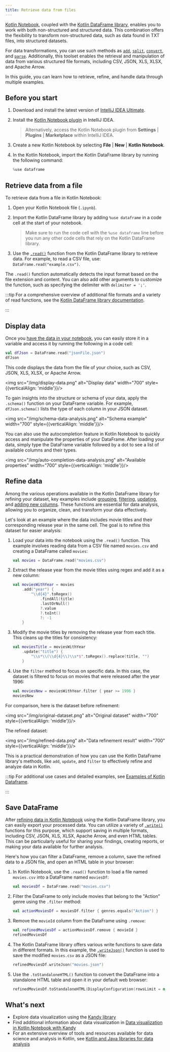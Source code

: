 ```yaml
---
title: Retrieve data from files
---
```



[Kotlin Notebook](kotlin-notebook-overview.md), coupled with the [Kotlin DataFrame library](https://kotlin.github.io/dataframe/gettingstarted.html), enables 
you to work with both non-structured and structured data. This combination offers the flexibility to transform non-structured data, 
such as data found in TXT files, into structured datasets. 

For data transformations, you can use such methods as [`add`](https://kotlin.github.io/dataframe/adddf.html), [`split`](https://kotlin.github.io/dataframe/split.html),
[`convert`](https://kotlin.github.io/dataframe/convert.html), and [`parse`](https://kotlin.github.io/dataframe/parse.html). 
Additionally, this toolset enables the retrieval and manipulation of data from various structured file formats, 
including CSV, JSON, XLS, XLSX, and Apache Arrow.

In this guide, you can learn how to retrieve, refine, and handle data through multiple examples.

## Before you start

1. Download and install the latest version of [IntelliJ IDEA Ultimate](https://www.jetbrains.com/idea/download/?section=mac).
2. Install the [Kotlin Notebook plugin](https://plugins.jetbrains.com/plugin/16340-kotlin-notebook) in IntelliJ IDEA.

   > Alternatively, access the Kotlin Notebook plugin from **Settings** | **Plugins** | **Marketplace** within IntelliJ IDEA.
   >
   

3. Create a new Kotlin Notebook by selecting **File** | **New** | **Kotlin Notebook**.
4. In the Kotlin Notebook, import the Kotlin DataFrame library by running the following command:

   ```kotlin
   %use dataframe
   ```

## Retrieve data from a file

To retrieve data from a file in Kotlin Notebook:

1. Open your Kotlin Notebook file (`.ipynb`).
2. Import the Kotlin DataFrame library by adding `%use dataframe` in a code cell at the start of your notebook.
   > Make sure to run the code cell with the `%use dataframe` line before you run any other code cells that rely on the Kotlin DataFrame library.
   >
   

3. Use the [`.read()`](https://kotlin.github.io/dataframe/read.html) function from the Kotlin DataFrame library to retrieve data. 
For example, to read a CSV file, use: `DataFrame.read("example.csv")`.

The `.read()` function automatically detects the input format based on the file extension and content.
You can also add other arguments to customize the function, such as specifying the delimiter with `delimiter = ';'`.

:::tip
For a comprehensive overview of additional file formats and a variety of read functions, see the 
[Kotlin DataFrame library documentation](https://kotlin.github.io/dataframe/read.html).

:::

## Display data

Once you [have the data in your notebook](#retrieve-data-from-a-file), you can easily store it in a variable and access it by running the 
following in a code cell: 

```kotlin
val dfJson = DataFrame.read("jsonFile.json")
dfJson
```

This code displays the data from the file of your choice, such as CSV, JSON, XLS, XLSX, or Apache Arrow.

<img src="/img/display-data.png" alt="Display data" width="700" style={{verticalAlign: 'middle'}}/>

To gain insights into the structure or schema of your data, apply the `.schema()` function on your DataFrame variable. 
For example, `dfJson.schema()` lists the type of each column in your JSON dataset.

<img src="/img/schema-data-analysis.png" alt="Schema example" width="700" style={{verticalAlign: 'middle'}}/>

You can also use the autocompletion feature in Kotlin Notebook to quickly access and manipulate the properties of your 
DataFrame. After loading your data, simply type the DataFrame variable followed by a dot to see a list of available columns 
and their types.

<img src="/img/auto-completion-data-analysis.png" alt="Available properties" width="700" style={{verticalAlign: 'middle'}}/>

## Refine data

Among the various operations available in the Kotlin DataFrame library for refining your dataset, key examples include [grouping](https://kotlin.github.io/dataframe/group.html),
[filtering](https://kotlin.github.io/dataframe/filter.html), [updating](https://kotlin.github.io/dataframe/update.html), 
and [adding new columns](https://kotlin.github.io/dataframe/add.html). These functions are essential for data analysis, allowing you to organize, clean, and 
transform your data effectively. 

Let's look at an example where the data includes movie titles and their corresponding release year in the same cell. 
The goal is to refine this dataset for easier analysis:

1. Load your data into the notebook using the `.read()` function. This example involves reading data from a CSV file named 
`movies.csv` and creating a DataFrame called `movies`:

   ```kotlin
   val movies = DataFrame.read("movies.csv")
   ```

2. Extract the release year from the movie titles using regex and add it as a new column:

   ```kotlin
   val moviesWithYear = movies
       .add("year") { 
           "\\d{4}".toRegex()
               .findAll(title)
               .lastOrNull()
               ?.value
               ?.toInt()
               ?: -1
       }
   ```

3. Modify the movie titles by removing the release year from each title. 
This cleans up the titles for consistency:

   ```kotlin
   val moviesTitle = moviesWithYear
       .update("title") {
           "\\s*\\(\\d{4}\\)\\s*$".toRegex().replace(title, "")
       }
   ```

4. Use the `filter` method to focus on specific data. 
In this case, the dataset is filtered to focus on movies that were released after the year 1996:

   ```kotlin
   val moviesNew = moviesWithYear.filter { year >= 1996 }
   moviesNew
   ```

For comparison, here is the dataset before refinement:

<img src="/img/original-dataset.png" alt="Original dataset" width="700" style={{verticalAlign: 'middle'}}/>

The refined dataset:

<img src="/img/refined-data.png" alt="Data refinement result" width="700" style={{verticalAlign: 'middle'}}/>

This is a practical demonstration of how you can use the Kotlin DataFrame library's methods, like `add`, `update`, and `filter` to 
effectively refine and analyze data in Kotlin.

:::tip
For additional use cases and detailed examples, see [Examples of Kotlin Dataframe](https://github.com/Kotlin/dataframe/tree/master/examples).

:::

## Save DataFrame

After [refining data in Kotlin Notebook](#refine-data) using the Kotlin DataFrame library, you can easily export your processed 
data. You can utilize a variety of [`.write()`](https://kotlin.github.io/dataframe/write.html) functions for this purpose, which support saving in multiple formats,
including CSV, JSON, XLS, XLSX, Apache Arrow, and even HTML tables.
This can be particularly useful for sharing your findings, creating reports, or making your data available for further analysis.

Here's how you can filter a DataFrame, remove a column, save the refined data to a JSON file, and open an HTML table 
in your browser:

1. In Kotlin Notebook, use the `.read()` function to load a file named
`movies.csv` into a DataFrame named `moviesDf`:

   ```kotlin
   val moviesDf = DataFrame.read("movies.csv")
   ```

2. Filter the DataFrame to only include movies that belong to the "Action" genre using the `.filter` method:

   ```kotlin
   val actionMoviesDf = moviesDf.filter { genres.equals("Action") }
   ```

3. Remove the `movieId` column from the DataFrame using `.remove`:

   ```kotlin
   val refinedMoviesDf = actionMoviesDf.remove { movieId }
   refinedMoviesDf
   ```

4. The Kotlin DataFrame library offers various write functions to save data in different formats. In this example, 
the [`.writeJson()`](https://kotlin.github.io/dataframe/write.html#writing-to-json) function is used to save the modified `movies.csv` as a JSON file:

   ```kotlin
   refinedMoviesDf.writeJson("movies.json")
   ```

5. Use the `.toStandaloneHTML()` function to convert the DataFrame into a standalone HTML 
table and open it in your default web browser:

   ```kotlin
   refinedMoviesDf.toStandaloneHTML(DisplayConfiguration(rowsLimit = null)).openInBrowser()
   ```

## What's next

* Explore data visualization using the [Kandy library](https://kotlin.github.io/kandy/examples.html)
* Find additional information about data visualization in [Data visualization in Kotlin Notebook with Kandy](data-analysis-visualization.md)
* For an extensive overview of tools and resources available for data science and analysis in Kotlin, see [Kotlin and Java libraries for data analysis](data-analysis-libraries.md)